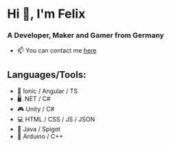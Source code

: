 # Hi 👋, I'm Felix

### A Developer, Maker and Gamer from Germany
  * 📫 You can contact me [here](mailto:felix.lange@sbw27.de)
  
 ## Languages/Tools:
  * 📱 Ionic / Angular / TS
  * 🖥️ .NET / C#
  * 🎮 Unity / C#
  * 💻 HTML / CSS / JS / JSON
  * 🧱 Java / Spigot
  * 💾 Arduino / C++
